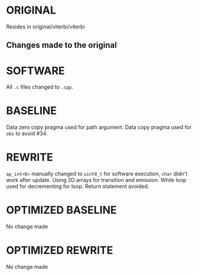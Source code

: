 # ORIGINAL
Resides in original/viterbi/viterbi

## Changes made to the original

# SOFTWARE
All `.c` files changed to `.cpp`.

# BASELINE
Data zero copy pragma used for path argument.
Data copy pragma used for `obs` to avoid #34.

# REWRITE
`ap_int<8>` manually changed to `uint8_t` for software execution, `char` didn't work after update. Using 2D arrays for transition and emission. While loop used for decrementing for loop. Return statement avoided.

# OPTIMIZED BASELINE
No change made

# OPTIMIZED REWRITE
No change made
